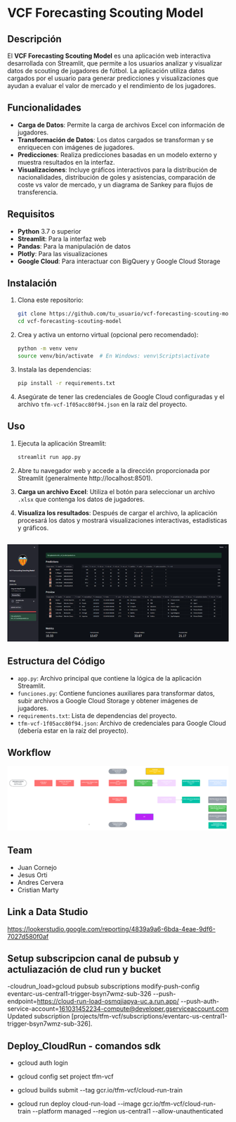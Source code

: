 # VCF Forecasting Scouting Model

## Descripción

El **VCF Forecasting Scouting Model** es una aplicación web interactiva desarrollada con Streamlit, que permite a los usuarios analizar y visualizar datos de scouting de jugadores de fútbol. La aplicación utiliza datos cargados por el usuario para generar predicciones y visualizaciones que ayudan a evaluar el valor de mercado y el rendimiento de los jugadores.

## Funcionalidades

- **Carga de Datos**: Permite la carga de archivos Excel con información de jugadores.
- **Transformación de Datos**: Los datos cargados se transforman y se enriquecen con imágenes de jugadores.
- **Predicciones**: Realiza predicciones basadas en un modelo externo y muestra resultados en la interfaz.
- **Visualizaciones**: Incluye gráficos interactivos para la distribución de nacionalidades, distribución de goles y asistencias, comparación de coste vs valor de mercado, y un diagrama de Sankey para flujos de transferencia.

## Requisitos

- **Python** 3.7 o superior
- **Streamlit**: Para la interfaz web
- **Pandas**: Para la manipulación de datos
- **Plotly**: Para las visualizaciones
- **Google Cloud**: Para interactuar con BigQuery y Google Cloud Storage



## Instalación

1. Clona este repositorio:
    ```bash
    git clone https://github.com/tu_usuario/vcf-forecasting-scouting-model.git
    cd vcf-forecasting-scouting-model
    ```

2. Crea y activa un entorno virtual (opcional pero recomendado):
    ```bash
    python -m venv venv
    source venv/bin/activate  # En Windows: venv\Scripts\activate
    ```

3. Instala las dependencias:
    ```bash
    pip install -r requirements.txt
    ```

4. Asegúrate de tener las credenciales de Google Cloud configuradas y el archivo `tfm-vcf-1f05acc80f94.json` en la raíz del proyecto.

## Uso

1. Ejecuta la aplicación Streamlit:
    ```bash
    streamlit run app.py
    ```

2. Abre tu navegador web y accede a la dirección proporcionada por Streamlit (generalmente http://localhost:8501).

3. **Carga un archivo Excel**: Utiliza el botón para seleccionar un archivo `.xlsx` que contenga los datos de jugadores.

4. **Visualiza los resultados**: Después de cargar el archivo, la aplicación procesará los datos y mostrará visualizaciones interactivas, estadísticas y gráficos.

##


![img_1](files/img_1.png)


## Estructura del Código

- `app.py`: Archivo principal que contiene la lógica de la aplicación Streamlit.
- `funciones.py`: Contiene funciones auxiliares para transformar datos, subir archivos a Google Cloud Storage y obtener imágenes de jugadores.
- `requirements.txt`: Lista de dependencias del proyecto.
- `tfm-vcf-1f05acc80f94.json`: Archivo de credenciales para Google Cloud (debería estar en la raíz del proyecto).



## Workflow


![img_1](files/img_2.png)




## Team
- Juan Cornejo
- Jesus Orti
- Andres Cervera
- Cristian Marty
  

## Link a Data Studio
https://lookerstudio.google.com/reporting/4839a9a6-6bda-4eae-9df6-7027d580f0af


## Setup subscripcion canal de pubsub y actuliazación de clud run y bucket
-cloudrun_load>gcloud pubsub subscriptions modify-push-config eventarc-us-central1-trigger-bsyn7wmz-sub-326 --push-endpoint=https://cloud-run-load-osmqjiapya-uc.a.run.app/ --push-auth-service-account=161031452234-compute@developer.gserviceaccount.com
Updated subscription [projects/tfm-vcf/subscriptions/eventarc-us-central1-trigger-bsyn7wmz-sub-326].


## Deploy_CloudRun - comandos sdk

- gcloud auth login

- gcloud config set project tfm-vcf

- gcloud builds submit --tag gcr.io/tfm-vcf/cloud-run-train

- gcloud run deploy cloud-run-load --image gcr.io/tfm-vcf/cloud-run-train --platform managed --region us-central1 --allow-unauthenticated



